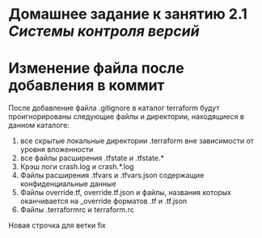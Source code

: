 # Домашнее задание к занятию 2.1 *Системы контроля версий*
# Изменение файла после добавления в коммит

После добавление файла .gitignore в каталог terraform будут проигнорированы следующие файлы и директории, находящиеся в данном каталоге:
1. все скрытые локальные директории .terraform вне зависимости от уровня вложенности
2. все файлы расширения .tfstate и .tfstate.*
3. Крэш логи crash.log и crash.*.log
4. Файлы расширения .tfvars и .tfvars.json содержащие конфиденциальные данные
5. Файлы override.tf, override.tf.json и файлы, названия которых оканчивается на _override форматов .tf и .tf.json
6. Файлы .terraformrc и terraform.rc

Новая строчка для ветки fix
